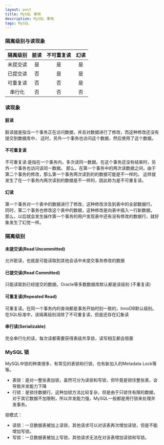 ```yaml
---
layout: post
title: MySQL 事物
description: MySQL 事物
tags: MySQL
---
```


### 隔离级别与读现象

| 隔离级别 | 脏读 | 不可重复读 | 幻读 |
| :----: | :--: | :-----: | :---: |
| 未提交读 | 是 | 是| 是 |
| 已提交读 | 否 | 是| 是 |
| 可重复读 | 否 | 否| 是 |
| 串行化 | 否 | 否 | 否 |

### 读现象
#### 脏读
脏读就是指当一个事务正在访问数据，并且对数据进行了修改，而这种修改还没有提交到数据库中，
这时，另外一个事务也访问这个数据，然后使用了这个数据。

#### 不可重复读
不可重复读:是指在一个事务内，多次读同一数据。在这个事务还没有结束时，另外一个事务也访问该同一数据。
那么，在第一个事务中的两次读数据之间，由于第二个事务的修改，那么第一个事务两次读到的的数据可能是不一样的。
这样就发生了在一个事务内两次读到的数据是不一样的，因此称为是不可重复读。

#### 幻读
第一个事务对一个表中的数据进行了修改，这种修改涉及到表中的全部数据行。
同时，第二个事务也修改这个表中的数据，这种修改是向表中插入一行新数据。
那么，以后就会发生操作第一个事务的用户发现表中还有没有修改的数据行，就好象发生了幻觉一样。

### 隔离级别
#### 未提交读(Read Uncommitted)
允许脏读，也就是可能读取到其他会话中未提交事务修改的数据

#### 已提交读(Read Committed)
只能读取到已经提交的数据。Oracle等多数数据库默认都是该级别 (不重复读)

#### 可重复读(Repeated Read)
可重复读。在同一个事务内的查询都是事务开始时刻一致的，InnoDB默认级别。在SQL标准中，该隔离级别消除了不可重复读，但是还存在幻象读

#### 串行读(Serializable)
完全串行化的读，每次读都需要获得表级共享锁，读写相互都会阻塞

### MySQL 锁
MySQL中锁的种类很多，有常见的表锁和行锁，也有新加入的Metadata Lock等等。
- 表锁：是对一整张表加锁，虽然可分为读锁和写锁，但毕竟是锁住整张表，会导致并发能力下降
- 行锁：是锁住数据行，这种加锁方法比较复杂，但是由于只锁住有限的数据，对于其它数据不加限制，所以并发能力强，MySQL一般都是用行锁来处理并发事务。

锁模式：
- 读锁：一旦数据表被加上读锁，其他请求可以对该表再次增加读锁，但是不能增加写锁。
- 写锁：一旦数据表被加上写锁，其他请求无法在对该表增加读锁和写锁。
